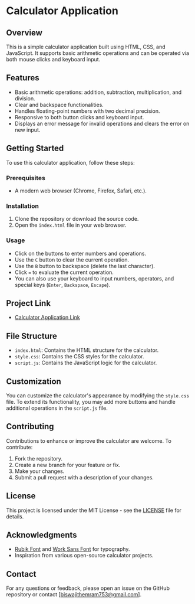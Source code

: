 # Calculator Application

## Overview

This is a simple calculator application built using HTML, CSS, and JavaScript. It supports basic arithmetic operations and can be operated via both mouse clicks and keyboard input.

## Features

- Basic arithmetic operations: addition, subtraction, multiplication, and division.
- Clear and backspace functionalities.
- Handles floating-point numbers with two decimal precision.
- Responsive to both button clicks and keyboard input.
- Displays an error message for invalid operations and clears the error on new input.

## Getting Started

To use this calculator application, follow these steps:

### Prerequisites

- A modern web browser (Chrome, Firefox, Safari, etc.).

### Installation

1. Clone the repository or download the source code.
2. Open the `index.html` file in your web browser.

### Usage

- Click on the buttons to enter numbers and operations.
- Use the `C` button to clear the current operation.
- Use the `B` button to backspace (delete the last character).
- Click `=` to evaluate the current operation.
- You can also use your keyboard to input numbers, operators, and special keys (`Enter`, `Backspace`, `Escape`).

## Project Link

- [Calculator Application Link](https://biswajithemram.github.io/Internship-Calculator/) 


## File Structure

- `index.html`: Contains the HTML structure for the calculator.
- `style.css`: Contains the CSS styles for the calculator.
- `script.js`: Contains the JavaScript logic for the calculator.

## Customization

You can customize the calculator's appearance by modifying the `style.css` file. To extend its functionality, you may add more buttons and handle additional operations in the `script.js` file.

## Contributing

Contributions to enhance or improve the calculator are welcome. To contribute:

1. Fork the repository.
2. Create a new branch for your feature or fix.
3. Make your changes.
4. Submit a pull request with a description of your changes.

## License

This project is licensed under the MIT License - see the [LICENSE](LICENSE.txt) file for details.

## Acknowledgments

- [Rubik Font](https://fonts.google.com/specimen/Rubik) and [Work Sans Font](https://fonts.google.com/specimen/Work+Sans) for typography.
- Inspiration from various open-source calculator projects.

## Contact

For any questions or feedback, please open an issue on the GitHub repository or contact [biswajithemram753@gmail.com].
